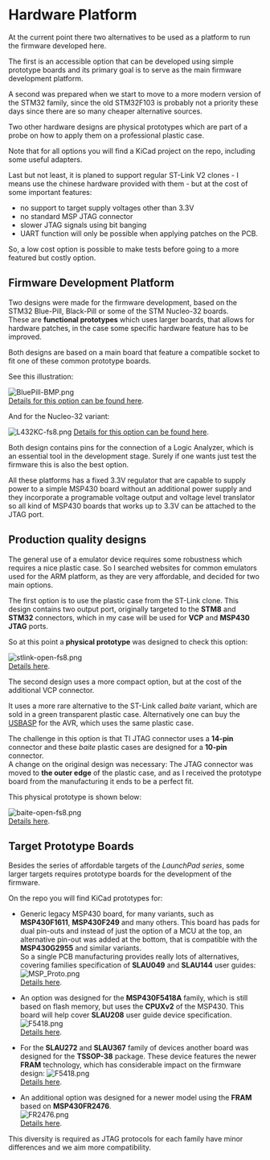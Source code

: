 # Hardware Platform

At the current point there two alternatives to be used as a platform 
to run the firmware developed here.

The first is an accessible option that can be developed using simple 
prototype boards and its primary goal is to serve as the main firmware 
development platform.

A second was prepared when we start to move to a more modern version of 
the STM32 family, since the old STM32F103 is probably not a priority 
these days since there are so many cheaper alternative sources.

Two other hardware designs are physical prototypes which are part of a 
probe on how to apply them on a professional plastic case.

Note that for all options you will find a KiCad project on the repo, 
including some useful adapters.

Last but not least, it is planed to support regular ST-Link V2 clones - 
I means use the chinese hardware provided with them - but at the cost of 
some important features:
- no support to target supply voltages other than 3.3V
- no standard MSP JTAG connector
- slower JTAG signals using bit banging
- UART function will only be possible when applying patches on the PCB.

So, a low cost option is possible to make tests before going to a more 
featured but costly option.

## Firmware Development Platform

Two designs were made for the firmware development, based on the STM32 
Blue-Pill, Black-Pill or some of the STM Nucleo-32 boards.  
These are **functional prototypes** which uses larger boards, that allows 
for hardware patches, in the case some specific hardware feature has to 
be improved.

Both designs are based on a main board that feature a compatible socket 
to fit one of these common prototype boards.

See this illustration:

![BluePill-BMP.png](BlackPill-BMP/images/BlackPill-BMP-fs8.png)  
[Details for this option can be found here](BlackPill-BMP/README.md).

And for the Nucleo-32 variant:

![L432KC-fs8.png](L432KC/images/L432KC-fs8.png)
[Details for this option can be found here](L432KC/README.md).

Both design contains pins for the connection of a Logic Analyzer, which 
is an essential tool in the development stage. Surely if one wants just 
test the firmware this is also the best option.

All these platforms has a fixed 3.3V regulator that are capable to supply 
power to a simple MSP430 board without an additional power supply and 
they incorporate a programable voltage output and voltage level 
translator so all kind of MSP430 boards that works up to 3.3V can be 
attached to the JTAG port.


## Production quality designs

The general use of a emulator device requires some robustness which 
requires a nice plastic case. So I searched websites for common emulators 
used for the ARM platform, as they are very affordable, and decided for
two main options.

The first option is to use the plastic case from the ST-Link clone. This 
design contains two output port, originally targeted to the **STM8** and 
**STM32** connectors, which in my case will be used for **VCP** and 
**MSP430 JTAG** ports.

So at this point a **physical prototype** was designed to check this option:

![stlink-open-fs8.png](MSPBMP/images/stlink-open-fs8.png)  
[Details here](MSPBMP/README.md).


The second design uses a more compact option, but at the cost of the 
additional VCP connector.

It uses a more rare alternative to the ST-Link called *baite* variant, 
which are sold in a green transparent plastic case. Alternatively one can 
buy the [USBASP](https://www.avrfreaks.net/sites/default/files/forum_attachments/20190528_231028.jpg) 
for the AVR, which uses the same plastic case.

The challenge in this option is that TI JTAG connector uses a **14-pin** 
connector and these *baite* plastic cases are designed for a **10-pin** 
connector.  
A change on the original design was necessary: The JTAG connector was 
moved to **the outer edge** of the plastic case, and as I received the 
prototype board from the manufacturing it ends to be a perfect fit.

This physical prototype is shown below:

![baite-open-fs8.png](MSPBMP2-stick/images/baite-open-fs8.png)  
[Details here](MSPBMP2-stick/README.md).


## Target Prototype Boards ##

Besides the series of affordable targets of the *LaunchPad series*, some 
larger targets requires prototype boards for the development of the 
firmware.

On the repo you will find KiCad prototypes for:

- Generic legacy MSP430 board, for many variants, such as **MSP430F1611**, 
**MSP430F249** and many others. This board has pads for dual pin-outs and 
instead of just the option of a MCU at the top, an alternative pin-out 
was added at the bottom, that is compatible with the **MSP430G2955** and 
similar variants.   
So a single PCB manufacturing provides really lots of alternatives, 
covering families specification of **SLAU049** and **SLAU144** user 
guides:  
![MSP_Proto.png](Target_Proto_Boards/SLAU049_SLAU144/images/MSP_Proto.png)  
[Details here](Target_Proto_Boards/SLAU049_SLAU144/README.md).

- An option was designed for the **MSP430F5418A** family, 
which is still based on flash memory, but uses the **CPUXv2** of the 
MSP430. This board will help cover **SLAU208** user guide device 
specification. 
![F5418.png](Target_Proto_Boards/SLAU208_F5418/images/F5418.png)  
[Details here](Target_Proto_Boards/SLAU208_F5418/README.md).

- For the **SLAU272** and **SLAU367** family of devices another board was 
designed for the **TSSOP-38** package. These device features the newer 
**FRAM** technology, which has considerable impact on the firmware 
design: 
![F5418.png](Target_Proto_Boards/SLAU272_SLAU367/images/SLAU272_FR5739-fs8.png)  
[Details here](Target_Proto_Boards/SLAU272_SLAU367/README.md).

- An additional option was designed for a newer model using the **FRAM** 
based on **MSP430FR2476**.  
![FR2476.png](Target_Proto_Boards/SLAU445_FR2476/images/FR2476.png)  
[Details here](Target_Proto_Boards/SLAU445_FR2476/README.md).

This diversity is required as JTAG protocols for each family have minor 
differences and we aim more compatibility.

